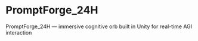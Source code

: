 # PromptForge_24H
PromptForge_24H — immersive cognitive orb built in Unity for real-time AGI interaction
